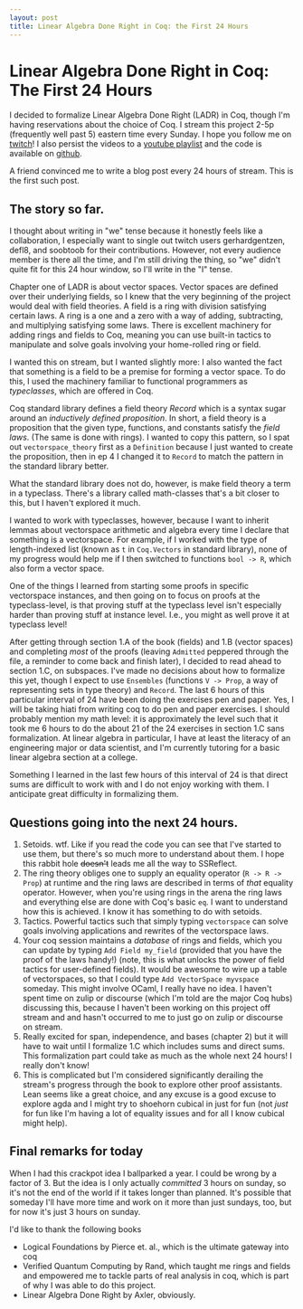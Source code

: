 ```yaml
---
layout: post
title: Linear Algebra Done Right in Coq: the First 24 Hours
---
```

# Linear Algebra Done Right in Coq: The First 24 Hours

I decided to formalize Linear Algebra Done Right (LADR) in Coq, though I'm having reservations about the choice of Coq. I stream this project 2-5p (frequently well past 5) eastern time every Sunday. I hope you follow me on [twitch](https://twitch.tv/quinndougherty92)! I also persist the videos to a [youtube playlist](https://www.youtube.com/playlist?list=PLGZRl2vU826d_IRnxA6rgTXXAG5vdx74P) and the code is available on [github](https://github.com/quinn-dougherty/ladr).

A friend convinced me to write a blog post every 24 hours of stream. This is the first such post. 

## The story so far. 

I thought about writing in "we" tense because it honestly feels like a collaboration, I especially want to single out twitch users gerhardgentzen, defl8, and soobtoob for their contributions. However, not every audience member is there all the time, and I'm still driving the thing, so "we" didn't quite fit for this 24 hour window, so I'll write in the "I" tense.

Chapter one of LADR is about vector spaces. Vector spaces are defined over their underlying fields, so I knew that the very beginning of the project would deal with field theories. A field is a ring with division satisfying certain laws. A ring is a one and a zero with a way of adding, subtracting, and multiplying satisfying some laws. There is excellent machinery for adding rings and fields to Coq, meaning you can use built-in tactics to manipulate and solve goals involving your home-rolled ring or field. 

I wanted this on stream, but I wanted slightly more: I also wanted the fact that something is a field to be a premise for forming a vector space. To do this, I used the machinery familiar to functional programmers as _typeclasses_, which are offered in Coq. 

Coq standard library defines a field theory _Record_ which is a syntax sugar around an _inductively defined proposition_. In short, a field theory is a proposition that the given type, functions, and constants satisfy the _field laws_. (The same is done with rings). I wanted to copy this pattern, so I spat out `vectorspace_theory` first as a `Definition` because I just wanted to create the proposition, then in ep 4 I changed it to `Record` to match the pattern in the standard library better. 

What the standard library does not do, however, is make field theory a term in a typeclass. There's a library called math-classes that's a bit closer to this, but I haven't explored it much. 

I wanted to work with typeclasses, however, because I want to inherit lemmas about vectorspace arithmetic and algebra every time I declare that something is a vectorspace. For example, if I worked with the type of length-indexed list (known as `t` in `Coq.Vectors` in standard library), none of my progress would help me if I then switched to functions `bool -> R`, which also form a vector space.

One of the things I learned from starting some proofs in specific vectorspace instances, and then going on to focus on proofs at the typeclass-level, is that proving stuff at the typeclass level isn't especially harder than proving stuff at instance level. I.e., you might as well prove it at typeclass level! 

After getting through section 1.A of the book (fields) and 1.B (vector spaces) and completing _most_ of the proofs (leaving `Admitted` peppered through the file, a reminder to come back and finish later), I decided to read ahead to section 1.C, on subspaces. I've made no decisions about how to formalize this yet, though I expect to use `Ensembles` (functions `V -> Prop`, a way of representing sets in type theory) and `Record`. The last 6 hours of this particular interval of 24 have been doing the exercises pen and paper. Yes, I will be taking hiati from writing coq to do pen and paper exercises. I should probably mention my math level: it is approximately the level such that it took me 6 hours to do the about 21 of the 24 exercises in section 1.C sans formalization. At linear algebra in particular, I have at least the literacy of an engineering major or data scientist, and I'm currently tutoring for a basic linear algebra section at a college. 

Something I learned in the last few hours of this interval of 24 is that direct sums are difficult to work with and I do not enjoy working with them. I anticipate great difficulty in formalizing them. 

## Questions going into the next 24 hours. 

1. Setoids. wtf. Like if you read the code you can see that I've started to use them, but there's so much more to understand about them. I hope this rabbit hole ~~doesn't~~ leads me all the way to SSReflect.
2. The ring theory obliges one to supply an equality operator (`R -> R -> Prop`) at runtime and the ring laws are described in terms of _that_ equality operator. However, when you're using rings in the arena the ring laws and everything else are done with Coq's basic `eq`. I want to understand how this is achieved. I know it has something to do with setoids. 
3. Tactics. Powerful tactics such that simply typing `vectorspace` can solve goals involving applications and rewrites of the vectorspace laws. 
4. Your coq session maintains a _database_ of rings and fields, which you can update by typing `Add Field my_field` (provided that you have the proof of the laws handy!) (note, this is what unlocks the power of field tactics for user-defined fields). It would be awesome to wire up a table of vectorspaces, so that I could type `Add VectorSpace myvspace` someday. This might involve OCaml, I really have no idea. I haven't spent time on zulip or discourse (which I'm told are the major Coq hubs) discussing this, because I haven't been working on this project off stream and and hasn't occurred to me to just go on zulip or discourse on stream. 
5. Really excited for span, independence, and bases (chapter 2) but it will have to wait until I formalize 1.C which includes sums and direct sums. This formalization part could take as much as the whole next 24 hours! I really don't know! 
6. This is complicated but I'm considered significantly derailing the stream's progress through the book to explore other proof assistants. Lean seems like a great choice, and any excuse is a good excuse to explore agda and I might try to shoehorn cubical in just for fun (not _just_ for fun like I'm having a lot of equality issues and for all I know cubical might help). 

## Final remarks for today

When I had this crackpot idea I ballparked a year. I could be wrong by a factor of 3. But the idea is I only actually _committed_ 3 hours on sunday, so it's not the end of the world if it takes longer than planned. It's possible that someday I'll have more time and work on it more than just sundays, too, but for now it's just 3 hours on sunday. 

I'd like to thank the following books
- Logical Foundations by Pierce et. al., which is the ultimate gateway into coq
- Verified Quantum Computing by Rand, which taught me rings and fields and empowered me to tackle parts of real analysis in coq, which is part of why I was able to do this project. 
- Linear Algebra Done Right by Axler, obviously. 

